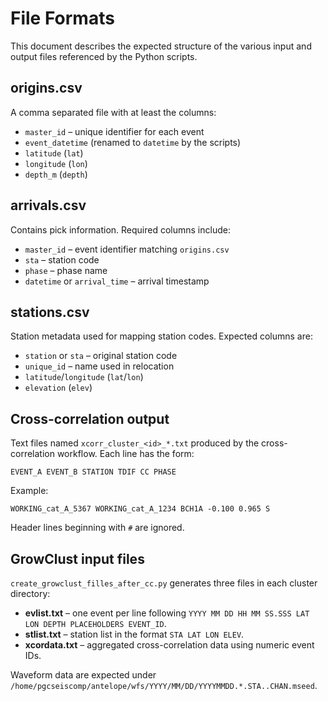 # File Formats

This document describes the expected structure of the various input and output files referenced by the Python scripts.

## origins.csv
A comma separated file with at least the columns:

- `master_id` – unique identifier for each event
- `event_datetime` (renamed to `datetime` by the scripts)
- `latitude` (`lat`)
- `longitude` (`lon`)
- `depth_m` (`depth`)

## arrivals.csv
Contains pick information. Required columns include:

- `master_id` – event identifier matching `origins.csv`
- `sta` – station code
- `phase` – phase name
- `datetime` or `arrival_time` – arrival timestamp

## stations.csv
Station metadata used for mapping station codes. Expected columns are:

- `station` or `sta` – original station code
- `unique_id` – name used in relocation
- `latitude`/`longitude` (`lat`/`lon`)
- `elevation` (`elev`)

## Cross-correlation output
Text files named `xcorr_cluster_<id>_*.txt` produced by the cross-correlation
workflow. Each line has the form:

```
EVENT_A EVENT_B STATION TDIF CC PHASE
```

Example:

```
WORKING_cat_A_5367 WORKING_cat_A_1234 BCH1A -0.100 0.965 S
```

Header lines beginning with `#` are ignored.

## GrowClust input files
`create_growclust_filles_after_cc.py` generates three files in each cluster directory:

- **evlist.txt** – one event per line following
  `YYYY MM DD HH MM SS.SSS LAT LON DEPTH PLACEHOLDERS EVENT_ID`.
- **stlist.txt** – station list in the format `STA LAT LON ELEV`.
- **xcordata.txt** – aggregated cross-correlation data using numeric event IDs.

Waveform data are expected under
`/home/pgcseiscomp/antelope/wfs/YYYY/MM/DD/YYYYMMDD.*.STA..CHAN.mseed`.